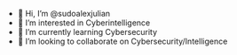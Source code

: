 - 👋 Hi, I’m @sudoalexjulian
- 👀 I’m interested in Cyberintelligence
- 🌱 I’m currently learning Cybersecurity
- 💞️ I’m looking to collaborate on Cybersecurity/Intelligence


<!---
sudoalexjulian/sudoalexjulian is a ✨ special ✨ repository because its `README.md` (this file) appears on your GitHub profile.
You can click the Preview link to take a look at your changes.
--->

